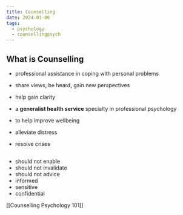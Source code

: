 ```yaml
---
title: Counselling
date: 2024-01-06
tags:
  - psychology
  - counsellingpsych
---
```

## What is Counselling 
- professional assistance in coping with personal problems 
- share views, be heard, gain new perspectives
- help gain clarity

- a **generalist health service** specialty in professional psychology
- to help improve wellbeing
- alleviate distress 
- resolve crises

## 
- should not enable
- should not invalidate
- should not advice 
- informed
- sensitive
- confidential


[[Counselling Psychology 101]] 


